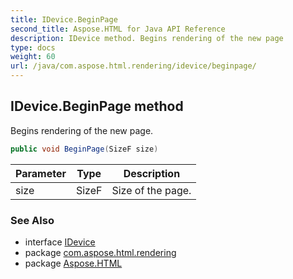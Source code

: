 ```yaml
---
title: IDevice.BeginPage
second_title: Aspose.HTML for Java API Reference
description: IDevice method. Begins rendering of the new page
type: docs
weight: 60
url: /java/com.aspose.html.rendering/idevice/beginpage/
---
```

## IDevice.BeginPage method

Begins rendering of the new page.

```java
public void BeginPage(SizeF size)
```

| Parameter | Type | Description |
| --- | --- | --- |
| size | SizeF | Size of the page. |

### See Also

* interface [IDevice](../)
* package [com.aspose.html.rendering](../../idevice/)
* package [Aspose.HTML](../../../)
